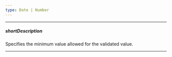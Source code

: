 ```yaml
---
type: Date | Number
---
```

---
##### shortDescription
Specifies the minimum value allowed for the validated value.

---
